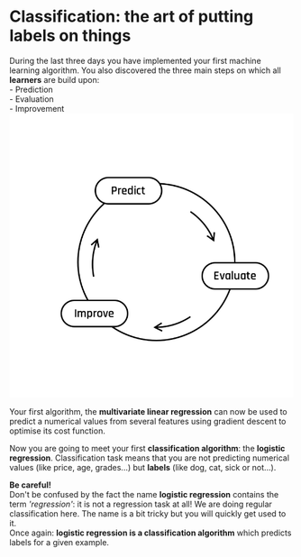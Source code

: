 # Classification: the art of putting labels on things
During the last three days you have implemented your first machine learning algorithm. You also discovered the three main steps on which all **learners** are build upon:   
    - Prediction  
    - Evaluation  
    - Improvement  
  <img src="../../day00/assets/Default.png" />

Your first algorithm, the **multivariate linear regression** can now be used to predict a numerical values from several features using gradient descent to optimise its cost function.  

Now you are going to meet your first **classification algorithm**: the **logistic regression**. Classification task means that you are not predicting numerical values (like price, age, grades...) but **labels** (like dog, cat, sick or not...).   

**Be careful!**  
Don't be confused by the fact the name **logistic regression** contains the term *'regression'*: it is not a regression task at all! We are doing regular classification here. The name is a bit tricky but you will quickly get used to it.  
Once again: **logistic regression is a classification algorithm** which predicts labels for a given example.  
